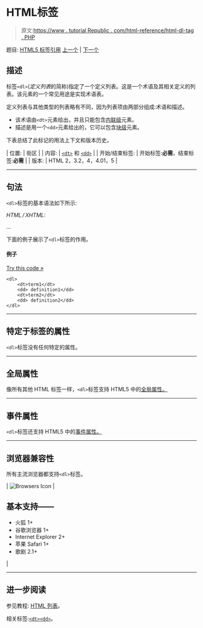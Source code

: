 # HTML标签

> 原文:[https://www . tutorial Republic . com/html-reference/html-dl-tag . PHP](https://www.tutorialrepublic.com/html-reference/html-dl-tag.php)

题目: [HTML5 标签引用](html5-tags.php) [上一个](html-div-tag.php) | [下一个](html-dt-tag.php)

## 描述

标签`<dl>`(*定义列表*的简称)指定了一个定义列表。这是一个术语及其相关定义的列表。该元素的一个常见用途是实现术语表。

定义列表与其他类型的列表略有不同，因为列表项由两部分组成:术语和描述。

*   该术语由`<dt>`元素给出，并且只能包含[内联级](../css-tutorial/css-visual-formatting.php#inline-level)元素。
*   描述是用一个`<dd>`元素给出的，它可以包含[块级](../css-tutorial/css-visual-formatting.php#block-level)元素。

下表总结了此标记的用法上下文和版本历史。

| 位置: | 街区 |
| 内容: | [`<dt>`](html-dt-tag.php) 和 [`<dd>`](html-dd-tag.php) |
| 开始/结束标签: | 开始标签:**必需**，结束标签:**必需** |
| 版本: | HTML 2，3.2，4，4.01，5 |

* * *

## 句法

`<dl>`标签的基本语法如下所示:

*HTML / XHTML:* <dl> ... </dl>

下面的例子展示了`<dl>`标签的作用。

#### 例子

[Try this code »](../codelab.php?topic=html&file=dl-tag "Try this code using online Editor")

```
<dl>
    <dt>term1</dt>
    <dd> definition1</dd>
    <dt>term2</dt>
    <dd> definition2</dd>
</dl>
```

* * *

## 特定于标签的属性

`<dl>`标签没有任何特定的属性。

* * *

## 全局属性

像所有其他 HTML 标签一样，`<dl>`标签支持 HTML5 中的[全局属性。](html5-global-attributes.php)

* * *

## 事件属性

`<dl>`标签还支持 HTML5 中的[事件属性。](html5-event-attributes.php)

* * *

## 浏览器兼容性

所有主流浏览器都支持`<dl>`标签。

| ![Browsers Icon](../Images/e9331123c77668c1832e541c2fca1002.png) | 

## 基本支持——

*   火狐 1+
*   谷歌浏览器 1+
*   Internet Explorer 2+
*   苹果 Safari 1+
*   歌剧 2.1+

 |

* * *

## 进一步阅读

参见教程: [HTML 列表](../html-tutorial/html-lists.php)。

相关标签:[`<dt>`](html-dt-tag.php)[`<dd>`](html-dd-tag.php)。